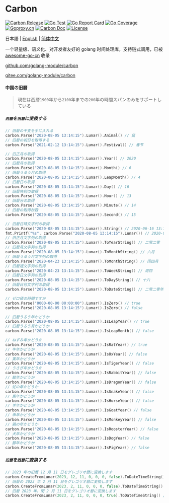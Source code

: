 # Carbon

[![Carbon Release](https://img.shields.io/github/release/golang-module/carbon.svg)](https://github.com/golang-module/carbon/releases)
[![Go Test](https://github.com/golang-module/carbon/actions/workflows/test.yml/badge.svg)](https://github.com/golang-module/carbon/actions)
[![Go Report Card](https://goreportcard.com/badge/github.com/golang-module/carbon/v2)](https://goreportcard.com/report/github.com/golang-module/carbon/v2)
[![Go Coverage](https://codecov.io/gh/golang-module/carbon/branch/master/graph/badge.svg)](https://codecov.io/gh/golang-module/carbon)
[![Goproxy.cn](https://goproxy.cn/stats/github.com/golang-module/carbon/badges/download-count.svg)](https://goproxy.cn)
[![Carbon Doc](https://img.shields.io/badge/go.dev-reference-brightgreen?logo=go&logoColor=white&style=flat)](https://pkg.go.dev/github.com/golang-module/carbon/v2)
[![License](https://img.shields.io/github/license/golang-module/carbon)](https://github.com/golang-module/carbon/blob/master/LICENSE)

日本語 | [English](README.md) | [简体中文](README.cn.md)

一个轻量级、语义化、对开发者友好的 golang 时间处理库，支持链式调用，已被 [awesome-go-cn](https://github.com/yinggaozhen/awesome-go-cn#日期和时间 "awesome-go-cn") 收录

[github.com/golang-module/carbon](https://github.com/golang-module/carbon "github.com/golang-module/carbon")

[gitee.com/golang-module/carbon](https://gitee.com/golang-module/carbon "gitee.com/golang-module/carbon")

#### 中国の旧暦

> 現在は西暦` 1900 `年から` 2100 `年までの` 200 `年の時間スパンのみをサポートしている

##### `西暦`を`旧暦`に変換する

```go
// 旧暦の干支を手に入れる
carbon.Parse("2020-08-05 13:14:15").Lunar().Animal() // 鼠
// 旧暦の祝日を取得する
carbon.Parse("2021-02-12 13:14:15").Lunar().Festival() // 春节

// 旧正月の取得
carbon.Parse("2020-08-05 13:14:15").Lunar().Year() // 2020
// 旧暦月の取得
carbon.Parse("2020-08-05 13:14:15").Lunar().Month() // 6
// 旧暦うるう月の取得
carbon.Parse("2020-08-05 13:14:15").Lunar().LeapMonth() // 4
// 旧暦日の取得
carbon.Parse("2020-08-05 13:14:15").Lunar().Day() // 16
// 旧暦時刻の取得
carbon.Parse("2020-08-05 13:14:15").Lunar().Hour() // 13
// 旧暦分の取得
carbon.Parse("2020-08-05 13:14:15").Lunar().Minute() // 14
// 旧暦の取得秒数
carbon.Parse("2020-08-05 13:14:15").Lunar().Second() // 15

// 旧暦日時文字列の取得
carbon.Parse("2020-08-05 13:14:15").Lunar().String() // 2020-06-16 13:14:15
fmt.Printf("%s", carbon.Parse("2020-08-05 13:14:15").Lunar()) // 2020-06-16 13:14:15
// 旧正月文字列の取得
carbon.Parse("2020-08-05 13:14:15").Lunar().ToYearString() // 二零二零
// 旧暦月文字列の取得
carbon.Parse("2020-08-05 13:14:15").Lunar().ToMonthString() // 六月
// 旧暦うるう月文字列の取得
carbon.Parse("2020-04-23 13:14:15").Lunar().ToMonthString() // 闰四月
// 旧暦週文字列の取得
carbon.Parse("2020-04-23 13:14:15").Lunar().ToWeekString() // 周四
// 旧暦日文字列の取得
carbon.Parse("2020-08-05 13:14:15").Lunar().ToDayString() // 十六
// 旧暦日付文字列の取得
carbon.Parse("2020-08-05 13:14:15").Lunar().ToDateString() // 二零二零年六月十六

// ゼロ値の時間ですか
carbon.Parse("0000-00-00 00:00:00").Lunar().IsZero() // true
carbon.Parse("2020-08-05 13:14:15").Lunar().IsZero() // false

// 旧暦うるう年かどうか
carbon.Parse("2020-08-05 13:14:15").Lunar().IsLeapYear() // true
// 旧暦うるう月かどうか
carbon.Parse("2020-08-05 13:14:15").Lunar().IsLeapMonth() // false

// ねずみ年かどうか
carbon.Parse("2020-08-05 13:14:15").Lunar().IsRatYear() // true
// 牛年かどうか
carbon.Parse("2020-08-05 13:14:15").Lunar().IsOxYear() // false
// 寅年かどうか
carbon.Parse("2020-08-05 13:14:15").Lunar().IsTigerYear() // false
// うさぎ年かどうか
carbon.Parse("2020-08-05 13:14:15").Lunar().IsRabbitYear() // false
// 龍年かどうか
carbon.Parse("2020-08-05 13:14:15").Lunar().IsDragonYear() // false
// 蛇の年かどうか
carbon.Parse("2020-08-05 13:14:15").Lunar().IsSnakeYear() // false
// 馬年かどうか
carbon.Parse("2020-08-05 13:14:15").Lunar().IsHorseYear() // false
// 羊年かどうか
carbon.Parse("2020-08-05 13:14:15").Lunar().IsGoatYear() // false
// 申年かどうか
carbon.Parse("2020-08-05 13:14:15").Lunar().IsMonkeyYear() // false
// 鶏の年かどうか
carbon.Parse("2020-08-05 13:14:15").Lunar().IsRoosterYear() // false
// 犬年かどうか
carbon.Parse("2020-08-05 13:14:15").Lunar().IsDogYear() // false
// 豚年かどうか
carbon.Parse("2020-08-05 13:14:15").Lunar().IsPigYear() // false
```

##### `旧暦`を`西暦`に変換する

```go
// 2023 年の旧暦 12 月 11 日をグレゴリオ暦に変換します
carbon.CreateFromLunar(2023, 12, 11, 0, 0, 0, false).ToDateTimeString() // 2024-01-21 00:00:00
// 旧暦の 2023 年 2 月 11 日をグレゴリオ暦に変換します
carbon.CreateFromLunar(2023, 2, 11, 0, 0, 0, false).ToDateTimeString() // 2023-03-02 00:00:00
// 旧暦 2023 年、閏 2 月 11 日をグレゴリオ暦に変換します
carbon.CreateFromLunar(2023, 2, 11, 0, 0, 0, true).ToDateTimeString() // 2023-04-01 00:00:00
```